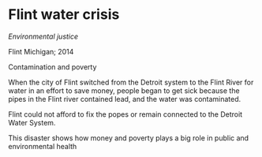 # Flint water crisis

*Environmental justice*

Flint Michigan; 2014

Contamination and poverty

When the city of Flint switched from the Detroit system to the Flint River for
water in an effort to save money, people began to get sick because the pipes in
the Flint river contained lead, and the water was contaminated.

Flint could not afford to fix the popes or remain connected to the Detroit Water System.

This disaster shows how money and poverty plays a big role in public and
environmental health

